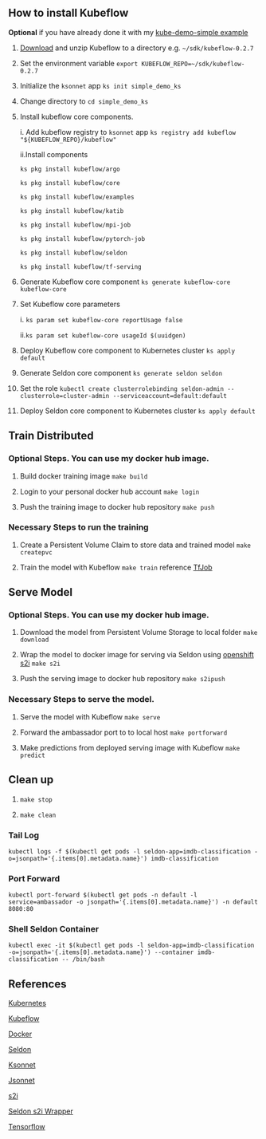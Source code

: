 ## How to install Kubeflow 

**Optional** if you have already done it with my [kube-demo-simple example](https://github.com/alvinhenrick/kube-demo-simple/blob/master/README.md)

1. [Download](https://github.com/kubeflow/kubeflow/releases/tag/v0.2.7) and unzip Kubeflow to a directory e.g. `~/sdk/kubeflow-0.2.7`

2. Set the environment variable `export KUBEFLOW_REPO=~/sdk/kubeflow-0.2.7`

3. Initialize the `ksonnet` app `ks init simple_demo_ks`

4. Change directory to `cd simple_demo_ks`

5. Install kubeflow core components. 
    
    i. Add kubeflow registry to `ksonnet` app `ks registry add kubeflow "${KUBEFLOW_REPO}/kubeflow"`
    
    ii.Install components 
    ```
    ks pkg install kubeflow/argo
    
    ks pkg install kubeflow/core
    
    ks pkg install kubeflow/examples
    
    ks pkg install kubeflow/katib
    
    ks pkg install kubeflow/mpi-job
    
    ks pkg install kubeflow/pytorch-job
    
    ks pkg install kubeflow/seldon
    
    ks pkg install kubeflow/tf-serving
    ```
6. Generate Kubeflow core component `ks generate kubeflow-core kubeflow-core`

7. Set Kubeflow core parameters 
   
   i. `ks param set kubeflow-core reportUsage false`
   
   ii.`ks param set kubeflow-core usageId $(uuidgen)`

8. Deploy Kubeflow core component to Kubernetes cluster `ks apply default`

9. Generate Seldon core component `ks generate seldon seldon`

10. Set the role `kubectl create clusterrolebinding seldon-admin --clusterrole=cluster-admin --serviceaccount=default:default`

11. Deploy Seldon core component to Kubernetes cluster `ks apply default`


## Train Distributed

### Optional Steps. You can use my docker hub image.

1. Build docker training image `make build`

2. Login to your personal docker hub account `make login`

3. Push the training image to docker hub repository `make push`

### Necessary Steps to run the training 

1. Create a Persistent Volume Claim to store data and trained model `make createpvc`

2. Train the model with Kubeflow `make train` reference [TfJob](tfjobdist.yaml)

## Serve Model

### Optional Steps. You can use my docker hub image.

1. Download the model from Persistent Volume Storage to local folder `make download`

2. Wrap the model to docker image for serving via Seldon using [openshift s2i](https://github.com/openshift/source-to-image) `make s2i`

3. Push the serving image to docker hub repository `make s2ipush`

### Necessary Steps to serve the model. 

1. Serve the model with Kubeflow `make serve`

2. Forward the ambassador port to to local host `make portforward`

3. Make predictions from deployed serving image with Kubeflow `make predict`

## Clean up

1. `make stop`

2. `make clean`

### Tail Log

`kubectl logs -f $(kubectl get pods -l seldon-app=imdb-classification -o=jsonpath='{.items[0].metadata.name}') imdb-classification`

### Port Forward

`kubectl port-forward $(kubectl get pods -n default -l service=ambassador -o jsonpath='{.items[0].metadata.name}') -n default 8080:80`

### Shell Seldon Container

`kubectl exec -it $(kubectl get pods -l seldon-app=imdb-classification -o=jsonpath='{.items[0].metadata.name}') --container imdb-classification -- /bin/bash`

## References

[Kubernetes](https://kubernetes.io/)

[Kubeflow](https://www.kubeflow.org/)

[Docker](https://www.docker.com/)

[Seldon](https://www.seldon.io/)

[Ksonnet](https://ksonnet.io/)

[Jsonnet](https://jsonnet.org/)

[s2i](https://github.com/openshift/source-to-image)

[Seldon s2i Wrapper](https://github.com/SeldonIO/seldon-core/blob/master/docs/wrappers/python.md)

[Tensorflow](https://www.tensorflow.org/)
